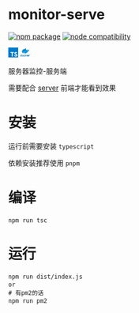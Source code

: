 # monitor-serve

<p align="left">
  <a href="https://npmjs.com/package/vite"><img src="https://img.shields.io/npm/v/vite.svg" alt="npm package"></a>
  <a href="https://nodejs.org/en/about/releases/"><img src="https://img.shields.io/node/v/vite.svg" alt="node compatibility"></a>
</p>

<code><img height="20" src="https://raw.githubusercontent.com/github/explore/80688e429a7d4ef2fca1e82350fe8e3517d3494d/topics/typescript/typescript.png" alt="typescript" /></code>
<code><img height="20" src="https://raw.githubusercontent.com/github/explore/80688e429a7d4ef2fca1e82350fe8e3517d3494d/topics/docker/docker.png" alt="docker" /></code>

服务器监控-服务端

需要配合 [server](https://github.com/623337308/monitor-web) 前端才能看到效果

# 安装

运行前需要安装 `typescript`

依赖安装推荐使用 `pnpm`

# 编译

```
npm run tsc
```

# 运行

```
npm run dist/index.js
or
# 有pm2的话
npm run pm2
```
